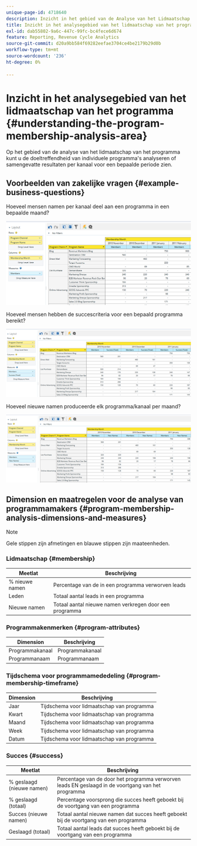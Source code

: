 ```yaml
---
unique-page-id: 4718640
description: Inzicht in het gebied van de Analyse van het Lidmaatschap van het Programma - de Documenten van Marketo - de Documentatie van het Product
title: Inzicht in het analysegebied van het lidmaatschap van het programma
exl-id: dab55802-9a6c-447c-99fc-bc4fece6d674
feature: Reporting, Revenue Cycle Analytics
source-git-commit: d20a9bb584f69282eefae3704ce4be2179b29d0b
workflow-type: tm+mt
source-wordcount: '236'
ht-degree: 0%

---
```


# Inzicht in het analysegebied van het lidmaatschap van het programma {#understanding-the-program-membership-analysis-area}

Op het gebied van de analyse van het lidmaatschap van het programma kunt u de doeltreffendheid van individuele programma&#39;s analyseren of samengevatte resultaten per kanaal voor een bepaalde periode zien.

## Voorbeelden van zakelijke vragen {#example-business-questions}

Hoeveel mensen namen per kanaal deel aan een programma in een bepaalde maand?

![](assets/one-2.png)

Hoeveel mensen hebben de succescriteria voor een bepaald programma bereikt?

![](assets/two-2.png)

Hoeveel nieuwe namen produceerde elk programma/kanaal per maand?

![](assets/three-2.png)

## Dimension en maatregelen voor de analyse van programmamakers {#program-membership-analysis-dimensions-and-measures}

>[!NOTE]
>
>Gele stippen zijn afmetingen en blauwe stippen zijn maateenheden.

### Lidmaatschap {#membership}

| Meetlat | Beschrijving |
|---|---|
| % nieuwe namen | Percentage van de in een programma verworven leads |
| Leden | Totaal aantal leads in een programma |
| Nieuwe namen | Totaal aantal nieuwe namen verkregen door een programma |

### Programmakenmerken {#program-attributes}

| Dimension | Beschrijving |
|---|---|
| Programmakanaal | Programmakanaal |
| Programmanaam | Programmanaam |

### Tijdschema voor programmamededeling {#program-membership-timeframe}

| Dimension | Beschrijving |
|---|---|
| Jaar | Tijdschema voor lidmaatschap van programma |
| Kwart | Tijdschema voor lidmaatschap van programma |
| Maand | Tijdschema voor lidmaatschap van programma |
| Week | Tijdschema voor lidmaatschap van programma |
| Datum | Tijdschema voor lidmaatschap van programma |

### Succes {#success}

| Meetlat | Beschrijving |
|---|---|
| % geslaagd (nieuwe namen) | Percentage van de door het programma verworven leads EN geslaagd in de voortgang van het programma |
| % geslaagd (totaal) | Percentage voorsprong die succes heeft geboekt bij de voortgang van een programma |
| Succes (nieuwe namen) | Totaal aantal nieuwe namen dat succes heeft geboekt bij de voortgang van een programma |
| Geslaagd (totaal) | Totaal aantal leads dat succes heeft geboekt bij de voortgang van een programma |
